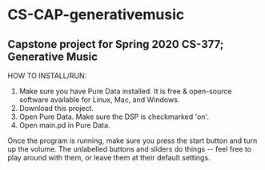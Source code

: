 # CS-CAP-generativemusic
Capstone project for Spring 2020 CS-377; Generative Music
----------------------------------------------------------
HOW TO INSTALL/RUN:

1. Make sure you have Pure Data installed. It is free & open-source software available for Linux, Mac, and Windows.
2. Download this project.
3. Open Pure Data. Make sure the DSP is checkmarked 'on'.
4. Open main.pd in Pure Data.

Once the program is running, make sure you press the start button and turn up the volume.
The unlabelled buttons and sliders do things -- feel free to play around with them, or leave them at their default settings.